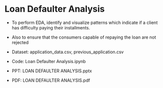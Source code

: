 # Loan Defaulter Analysis
- To perform EDA, identify and visualize patterns which indicate if a client has difficulty paying their installments.
- Also to ensure that the consumers capable of repaying the loan are not rejected

- Dataset: application_data.csv, previous_application.csv 
- Code: Loan Defaulter Analysis.ipynb
- PPT: LOAN DEFAULTER ANALYSIS.pptx
- PDF: LOAN DEFAULTER ANALYSIS.pdf
